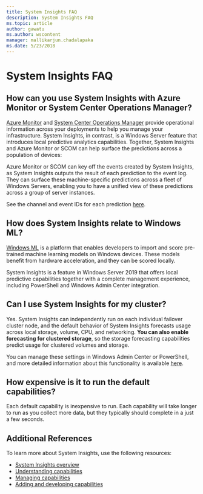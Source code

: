 ```yaml
---
title: System Insights FAQ
description: System Insights FAQ
ms.topic: article
author: gawatu
ms.author: wscontent
manager: mallikarjun.chadalapaka
ms.date: 5/23/2018
---
```

# System Insights FAQ

>

## How can you use System Insights with Azure Monitor or System Center Operations Manager?

[Azure Monitor](https://azure.microsoft.com/services/monitor/) and [System Center Operations Manager](/system-center/scom/welcome?view=sc-om-1807&preserve-view=true) provide operational information across your deployments to help you manage your infrastructure. System Insights, in contrast, is a Windows Server feature that introduces local predictive analytics capabilities. Together, System Insights and Azure Monitor or SCOM can help surface the predictions across a population of devices:

 Azure Monitor or SCOM can key off the events created by System Insights, as System Insights outputs the result of each prediction to the event log. They can surface these machine-specific predictions across a fleet of Windows Servers, enabling you to have a unified view of these predictions across a group of server instances.

 See the channel and event IDs for each prediction [here](./managing-capabilities.md#retrieving-capability-results).

## How does System Insights relate to Windows ML?

[Windows ML](/windows/uwp/machine-learning/) is a platform that enables developers to import and score pre-trained machine learning models on Windows devices. These models benefit from hardware acceleration, and they can be scored locally.

System Insights is a feature in Windows Server 2019 that offers local predictive capabilities together with a complete management experience, including PowerShell and Windows Admin Center integration.

## Can I use System Insights for my cluster?

Yes. System Insights can independently run on each individual failover cluster node, and the default behavior of System Insights forecasts usage across local storage, volume, CPU, and networking. **You can also enable forecasting for clustered storage**, so the storage forecasting capabilities predict usage for clustered volumes and storage.

You can manage these settings in Windows Admin Center or PowerShell, and more detailed information about this functionality is available [here](https://blogs.technet.microsoft.com/filecab/2018/10/03/using-system-insights-to-forecast-clustered-storage-usage/).


## How expensive is it to run the default capabilities?

Each default capability is inexpensive to run. Each capability will take longer to run as you collect more data, but they typically should complete in a just a few seconds.

## Additional References
To learn more about System Insights, use the following resources:

- [System Insights overview](overview.md)
- [Understanding capabilities](understanding-capabilities.md)
- [Managing capabilities](managing-capabilities.md)
- [Adding and developing capabilities](adding-and-developing-capabilities.md)
